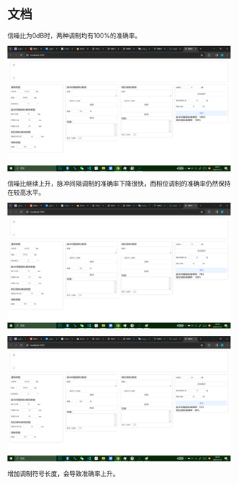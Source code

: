 # 文档

信噪比为0dB时，两种调制均有100%的准确率。

![](doc/1.png)

信噪比继续上升，脉冲间隔调制的准确率下降很快，而相位调制的准确率仍然保持在较高水平。

![](doc/2.png)

![](doc/3.png)

增加调制符号长度，会导致准确率上升。